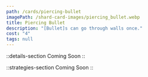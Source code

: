 ```yaml
---
path: /cards/piercing-bullet
imagePath: /shard-card-images/piercing_bullet.webp
title: Piercing Bullet
description: "[Bullet]s can go through walls once."
cost: "4"
tags: null
---
```


::details-section
Coming Soon
::

::strategies-section
Coming Soon
::
